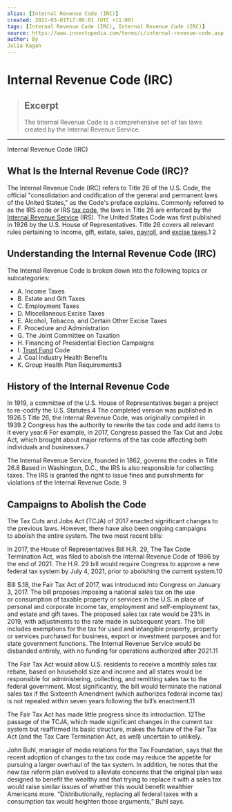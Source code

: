 ```yaml
---
alias: [Internal Revenue Code (IRC)]
created: 2021-03-01T17:00:01 (UTC +11:00)
tags: [Internal Revenue Code (IRC), Internal Revenue Code (IRC)]
source: https://www.investopedia.com/terms/i/internal-revenue-code.asp
author: By
Julia Kagan
---
```


# Internal Revenue Code (IRC)

> ## Excerpt
> The Internal Revenue Code is a comprehensive set of tax laws created by the Internal Revenue Service.

---

Internal Revenue Code (IRC)
## What Is the Internal Revenue Code (IRC)?

The Internal Revenue Code (IRC) refers to Title 26 of the U.S. Code, the official "consolidation and codification of the general and permanent laws of the United States," as the Code's preface explains. Commonly referred to as the IRS code or IRS [tax code](https://www.investopedia.com/terms/t/tax-code.asp), the laws in Title 26 are enforced by the [Internal Revenue Service](https://www.investopedia.com/terms/i/irs.asp) (IRS). The United States Code was first published in 1926 by the U.S. House of Representatives. Title 26 covers all relevant rules pertaining to income, gift, estate, sales, [payroll](https://www.investopedia.com/terms/p/payroll.asp), and [excise taxes](https://www.investopedia.com/terms/e/excisetax.asp).1 2

## Understanding the Internal Revenue Code (IRC)

The Internal Revenue Code is broken down into the following topics or subcategories:

-   A. Income Taxes
-   B. Estate and Gift Taxes
-   C. Employment Taxes
-   D. Miscellaneous Excise Taxes
-   E. Alcohol, Tobacco, and Certain Other Excise Taxes
-   F. Procedure and Administration
-   G. The Joint Committee on Taxation
-   H. Financing of Presidential Election Campaigns
-   I. [Trust Fund](https://www.investopedia.com/terms/t/trust-fund.asp) Code
-   J. Coal Industry Health Benefits
-   K. Group Health Plan Requirements3

## History of the Internal Revenue Code

In 1919, a committee of the U.S. House of Representatives began a project to re-codify the U.S. Statutes.4 The completed version was published in 1926.5 Title 26, the Internal Revenue Code, was originally compiled in 1939.2 Congress has the authority to rewrite the tax code and add items to it every year.6 For example, in 2017, Congress passed the Tax Cut and Jobs Act, which brought about major reforms of the tax code affecting both individuals and businesses.7

The Internal Revenue Service, founded in 1862, governs the codes in Title 26.8 Based in Washington, D.C., the IRS is also responsible for collecting taxes. The IRS is granted the right to issue fines and punishments for violations of the Internal Revenue Code. 9

## Campaigns to Abolish the Code

The Tax Cuts and Jobs Act (TCJA) of 2017 enacted significant changes to the previous laws. However, there have also been ongoing campaigns to abolish the entire system. The two most recent bills:

In 2017, the House of Representatives Bill H.R. 29, The Tax Code Termination Act, was filed to abolish the Internal Revenue Code of 1986 by the end of 2021. The H.R. 29 bill would require Congress to approve a new federal tax system by July 4, 2021, prior to abolishing the current system.10

Bill S.18, the Fair Tax Act of 2017, was introduced into Congress on January 3, 2017. The bill proposes imposing a national sales tax on the use or consumption of taxable property or services in the U.S. in place of personal and corporate income tax, employment and self-employment tax, and estate and gift taxes. The proposed sales tax rate would be 23% in 2019, with adjustments to the rate made in subsequent years. The bill includes exemptions for the tax for used and intangible property, property or services purchased for business, export or investment purposes and for state government functions. The Internal Revenue Service would be disbanded entirely, with no funding for operations authorized after 2021.11

The Fair Tax Act would allow U.S. residents to receive a monthly sales tax rebate, based on household size and income and all states would be responsible for administering, collecting, and remitting sales tax to the federal government. Most significantly, the bill would terminate the national sales tax if the Sixteenth Amendment (which authorizes federal income tax) is not repealed within seven years following the bill’s enactment.11

The Fair Tax Act has made little progress since its introduction. 12The passage of the TCJA, which made significant changes in the current tax system but reaffirmed its basic structure, makes the future of the Fair Tax Act (and the Tax Care Termination Act, as well) uncertain to unlikely.

John Buhl, manager of media relations for the Tax Foundation, says that the recent adoption of changes to the tax code may reduce the appetite for pursuing a larger overhaul of the tax system. In addition, he notes that the new tax reform plan evolved to alleviate concerns that the original plan was designed to benefit the wealthy and that trying to replace it with a sales tax would raise similar issues of whether this would benefit wealthier Americans more. “Distributionally, replacing all federal taxes with a consumption tax would heighten those arguments,” Buhl says.
